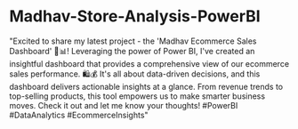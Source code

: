 # Madhav-Store-Analysis-PowerBI

"Excited to share my latest project - the 'Madhav Ecommerce Sales Dashboard' 🚀📊! Leveraging the power of Power BI, I've created an insightful dashboard that provides a comprehensive view of our ecommerce sales performance. 🛍️💰 It's all about data-driven decisions, and this dashboard delivers actionable insights at a glance. From revenue trends to top-selling products, this tool empowers us to make smarter business moves. Check it out and let me know your thoughts! #PowerBI #DataAnalytics #EcommerceInsights"
